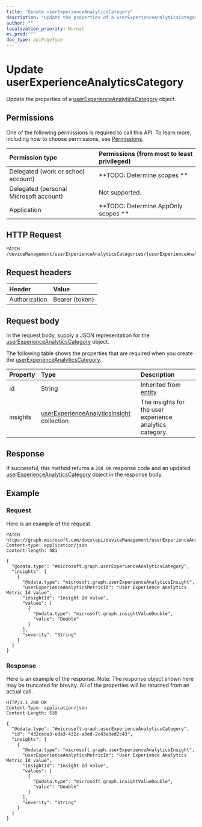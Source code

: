 ```yaml
---
title: "Update userExperienceAnalyticsCategory"
description: "Update the properties of a userExperienceAnalyticsCategory object."
author: ""
localization_priority: Normal
ms.prod: ""
doc_type: apiPageType
---
```


# Update userExperienceAnalyticsCategory

Update the properties of a [userExperienceAnalyticsCategory](../resources/userexperienceanalyticscategory.md) object.

## Permissions
One of the following permissions is required to call this API. To learn more, including how to choose permissions, see [Permissions](/concepts/permissions-reference.md).

|Permission type|Permissions (from most to least privileged)|
|:---|:---|
|Delegated (work or school account)|**TODO: Determine scopes **|
|Delegated (personal Microsoft account)|Not supported.|
|Application|**TODO: Determine AppOnly scopes **|

## HTTP Request
<!-- {
  "blockType": "ignored"
}
-->
``` http
PATCH /deviceManagement/userExperienceAnalyticsCategories/{userExperienceAnalyticsCategoryId}
```

## Request headers
|Header|Value|
|:---|:---|
|Authorization|Bearer {token}|

## Request body
In the request body, supply a JSON representation for the [userExperienceAnalyticsCategory](../resources/userExperienceAnalyticsCategory.md) object.

The following table shows the properties that are required when you create the [userExperienceAnalyticsCategory](../resources/userexperienceanalyticscategory.md).

|Property|Type|Description|
|:---|:---|:---|
|id|String| Inherited from [entity](../resources/entity.md)|
|insights|[userExperienceAnalyticsInsight](../resources/intune-devices-userExperienceAnalyticsInsight.md) collection|The insights for the user experience analytics category.|



## Response
If successful, this method returns a `200 OK` response code and an updated [userExperienceAnalyticsCategory](../resources/userexperienceanalyticscategory.md) object in the response body.

## Example

### Request
Here is an example of the request.
<!-- {
  "blockType": "request",
  "name": "update_userexperienceanalyticscategory"
}
-->
``` http
PATCH https://graph.microsoft.com/docs\api/deviceManagement/userExperienceAnalyticsCategories/{userExperienceAnalyticsCategoryId}
Content-type: application/json
Content-length: 481

{
  "@odata.type": "#microsoft.graph.userExperienceAnalyticsCategory",
  "insights": [
    {
      "@odata.type": "microsoft.graph.userExperienceAnalyticsInsight",
      "userExperienceAnalyticsMetricId": "User Experience Analytics Metric Id value",
      "insightId": "Insight Id value",
      "values": [
        {
          "@odata.type": "microsoft.graph.insightValueDouble",
          "value": "Double"
        }
      ],
      "severity": "String"
    }
  ]
}
```

### Response
Here is an example of the response. Note: The response object shown here may be truncated for brevity. All of the properties will be returned from an actual call.
<!-- {
  "blockType": "response",
  "truncated": true
}
-->
``` http
HTTP/1.1 200 OK
Content-Type: application/json
Content-Length: 530

{
  "@odata.type": "#microsoft.graph.userExperienceAnalyticsCategory",
  "id": "432ceda3-eda3-432c-a3ed-2c43a3ed2c43",
  "insights": [
    {
      "@odata.type": "microsoft.graph.userExperienceAnalyticsInsight",
      "userExperienceAnalyticsMetricId": "User Experience Analytics Metric Id value",
      "insightId": "Insight Id value",
      "values": [
        {
          "@odata.type": "microsoft.graph.insightValueDouble",
          "value": "Double"
        }
      ],
      "severity": "String"
    }
  ]
}
```

